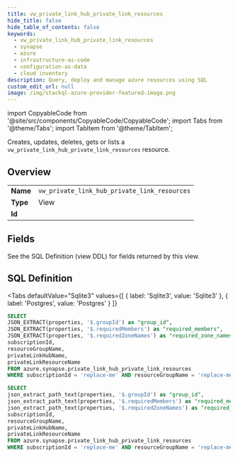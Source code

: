 ```yaml
--- 
title: vw_private_link_hub_private_link_resources
hide_title: false
hide_table_of_contents: false
keywords:
  - vw_private_link_hub_private_link_resources
  - synapse
  - azure
  - infrastructure-as-code
  - configuration-as-data
  - cloud inventory
description: Query, deploy and manage azure resources using SQL
custom_edit_url: null
image: /img/stackql-azure-provider-featured-image.png
---
```


import CopyableCode from '@site/src/components/CopyableCode/CopyableCode';
import Tabs from '@theme/Tabs';
import TabItem from '@theme/TabItem';

Creates, updates, deletes, gets or lists a <code>vw_private_link_hub_private_link_resources</code> resource.

## Overview
<table><tbody>
<tr><td><b>Name</b></td><td><code>vw_private_link_hub_private_link_resources</code></td></tr>
<tr><td><b>Type</b></td><td>View</td></tr>
<tr><td><b>Id</b></td><td><CopyableCode code="azure.synapse.vw_private_link_hub_private_link_resources" /></td></tr>
</tbody></table>

## Fields

See the SQL Definition (view DDL) for fields returned by this view.

## SQL Definition

<Tabs
defaultValue="Sqlite3"
values={[
{ label: 'Sqlite3', value: 'Sqlite3' },
{ label: 'Postgres', value: 'Postgres' }
]}
>
<TabItem value="Sqlite3">

```sql
SELECT
JSON_EXTRACT(properties, '$.groupId') as "group_id",
JSON_EXTRACT(properties, '$.requiredMembers') as "required_members",
JSON_EXTRACT(properties, '$.requiredZoneNames') as "required_zone_names",
subscriptionId,
resourceGroupName,
privateLinkHubName,
privateLinkResourceName
FROM azure.synapse.private_link_hub_private_link_resources
WHERE subscriptionId = 'replace-me' AND resourceGroupName = 'replace-me' AND privateLinkHubName = 'replace-me';
```

</TabItem>
<TabItem value="Postgres">

```sql
SELECT
json_extract_path_text(properties, '$.groupId') as "group_id",
json_extract_path_text(properties, '$.requiredMembers') as "required_members",
json_extract_path_text(properties, '$.requiredZoneNames') as "required_zone_names",
subscriptionId,
resourceGroupName,
privateLinkHubName,
privateLinkResourceName
FROM azure.synapse.private_link_hub_private_link_resources
WHERE subscriptionId = 'replace-me' AND resourceGroupName = 'replace-me' AND privateLinkHubName = 'replace-me';
```

</TabItem>
</Tabs>
